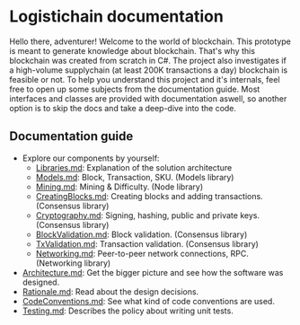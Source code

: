 # Logistichain documentation
Hello there, adventurer! Welcome to the world of blockchain. This prototype is meant to generate knowledge about blockchain. That's why this blockchain was created from scratch in C#. The project also investigates if a high-volume supplychain (at least 200K transactions a day) blockchain is feasible or not. To help you understand this project and it's internals, feel free to open up some subjects from the documentation guide. Most interfaces and classes are provided with documentation aswell, so another option is to skip the docs and take a deep-dive into the code.

## Documentation guide
- Explore our components by yourself:
    * [Libraries.md](Libraries.md): Explanation of the solution architecture
    * [Models.md](Models.md): Block, Transaction, SKU. (Models library)
    * [Mining.md](Mining.md): Mining & Difficulty. (Node library)
    * [CreatingBlocks.md](CreatingBlocks.md): Creating blocks and adding transactions. (Consensus library)
    * [Cryptography.md](Cryptography.md): Signing, hashing, public and private keys. (Consensus library)
    * [BlockValidation.md](BlockValidation.md): Block validation. (Consensus library)
    * [TxValidation.md](TxValidation.md): Transaction validation. (Consensus library)
    * [Networking.md](Networking.md): Peer-to-peer network connections, RPC. (Networking library)
- [Architecture.md](Architecture.md): Get the bigger picture and see how the software was designed.
- [Rationale.md](Rationale.md): Read about the design decisions.
- [CodeConventions.md](CodeConventions.md): See what kind of code conventions are used.
- [Testing.md](Testing.md): Describes the policy about writing unit tests.